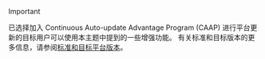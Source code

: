 > [!IMPORTANT]
> 已选择加入 Continuous Auto-update Advantage Program (CAAP) 进行平台更新的目标用户可以使用本主题中提到的一些增强功能。 有关标准和目标版本的更多信息，请参阅[标准和目标平台版本](../../get-started/public-preview-releases.md)。
